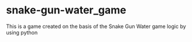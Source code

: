 # snake-gun-water_game
This is a game created on the basis of the Snake Gun Water game logic by using python
